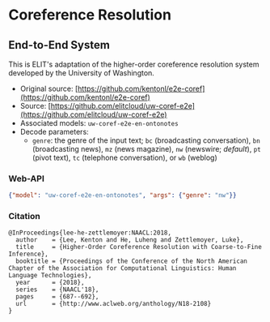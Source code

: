 # Coreference Resolution

## End-to-End System

This is ELIT's adaptation of the higher-order coreference resolution system developed by the University of Washington.

* Original source: [https://github.com/kentonl/e2e-coref](https://github.com/kentonl/e2e-coref)
* Source: [https://github.com/elitcloud/uw-coref-e2e](https://github.com/elitcloud/uw-coref-e2e)
* Associated models: `uw-coref-e2e-en-ontonotes`
* Decode parameters:
  * `genre`: the genre of the input text; `bc` (broadcasting conversation), `bn` (broadcasting news), `mz` (news magazine), `nw` (newswire; _default_), `pt` (pivot text), `tc` (telephone conversation), or `wb` (weblog)


### Web-API

```json
{"model": "uw-coref-e2e-en-ontonotes", "args": {"genre": "nw"}}
```

### Citation

```text
@InProceedings{lee-he-zettlemoyer:NAACL:2018,
  author    = {Lee, Kenton and He, Luheng and Zettlemoyer, Luke},
  title     = {Higher-Order Coreference Resolution with Coarse-to-Fine Inference},
  booktitle = {Proceedings of the Conference of the North American Chapter of the Association for Computational Linguistics: Human Language Technologies},
  year      = {2018},
  series    = {NAACL'18},
  pages     = {687--692},
  url       = {http://www.aclweb.org/anthology/N18-2108}
}
```